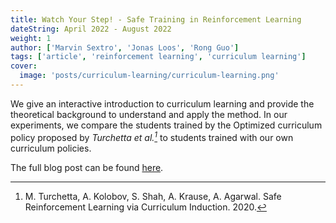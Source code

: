 ```yaml
---
title: Watch Your Step! - Safe Training in Reinforcement Learning
dateString: April 2022 - August 2022
weight: 1
author: ['Marvin Sextro', 'Jonas Loos', 'Rong Guo']
tags: ['article', 'reinforcement learning', 'curriculum learning']
cover:
  image: 'posts/curriculum-learning/curriculum-learning.png'
---
```


We give an interactive introduction to curriculum learning and provide the theoretical background to understand and apply the method. In our experiments, we compare the students trained by the Optimized curriculum policy proposed by <cite>Turchetta et al.[^1]</cite> to students trained with our own curriculum policies. 

[^1]: M. Turchetta, A. Kolobov, S. Shah, A. Krause, A. Agarwal. Safe Reinforcement Learning via Curriculum Induction. 2020. 

The full blog post can be found [here](https://safe-rl-team.github.io/curriculum-learning). 
